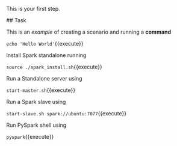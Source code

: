 This is your first step.

## Task

This is an _example_ of creating a scenario and running a **command**

`echo 'Hello World'`{{execute}}

Install Spark standalone running

`source ./spark_install.sh`{{execute}}

Run a Standalone server using

`start-master.sh`{{execute}}

Run a Spark slave using

`start-slave.sh spark://ubuntu:7077`{{execute}}

Run PySpark shell using

`pyspark`{{execute}}
